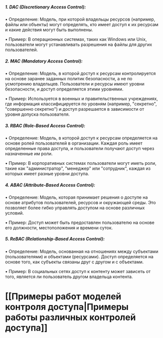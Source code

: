 
##### 1. DAC (Discretionary Access Control):

   • Определение: Модель, при которой владельцы ресурсов (например, файлы или объекты) могут определять, кто имеет доступ к их ресурсам и какие действия могут быть выполнены. 

   • Пример: В операционных системах, таких как Windows или Unix, пользователи могут устанавливать разрешения на файлы для других пользователей.

##### 2. MAC (Mandatory Access Control):

   • Определение: Модель, в которой доступ к ресурсам контролируется на основе заранее заданных политик безопасности, а не по усмотрению владельцев. Пользователи и ресурсы имеют уровни безопасности, и доступ определяется этими уровнями.

   • Пример: Используется в военных и правительственных учреждениях, где информация классифицируется по уровням (например, "секретно", "совершенно секретно") и доступ разрешается в зависимости от уровня допуска пользователя.

##### 3. RBAC (Role-Based Access Control):

   • Определение: Модель, в которой доступ к ресурсам определяется на основе ролей пользователей в организации. Каждая роль имеет определенные права доступа, и пользователи получают доступ через назначенные им роли.

   • Пример: В корпоративных системах пользователи могут иметь роли, такие как "администратор", "менеджер" или "сотрудник", каждая из которых имеет разные уровни доступа.

##### 4. ABAC (Attribute-Based Access Control):

   • Определение: Модель, которая принимает решения о доступе на основе атрибутов пользователей, ресурсов и окружающей среды. Это позволяет более гибко управлять доступом на основе различных условий.

   • Пример: Доступ может быть предоставлен пользователю на основе его должности, местоположения и времени суток.

##### 5. ReBAC (Relationship-Based Access Control):

   • Определение: Модель, основанная на отношениях между субъектами (пользователями) и объектами (ресурсами). Доступ определяется на основе того, как субъекты связаны друг с другом и с объектами.

   • Пример: В социальных сетях доступ к контенту может зависеть от того, является ли пользователь другом владельца контента.


# [[Примеры работ моделей контроля доступа|Примеры работы различных контролей доступа]]
